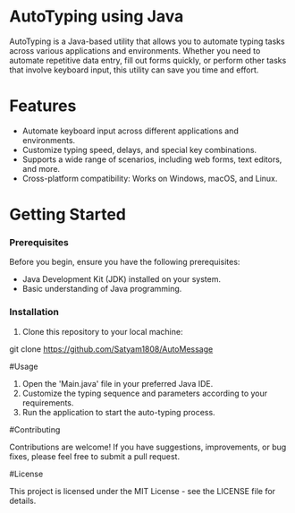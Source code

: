 # AutoTyping using Java
AutoTyping is a Java-based utility that allows you to automate typing tasks across various applications and environments. Whether you need to automate repetitive data entry, fill out forms quickly, or perform other tasks that involve keyboard input, this utility can save you time and effort.
# Features

- Automate keyboard input across different applications and environments.
- Customize typing speed, delays, and special key combinations.
- Supports a wide range of scenarios, including web forms, text editors, and more.
- Cross-platform compatibility: Works on Windows, macOS, and Linux.

# Getting Started

### Prerequisites

Before you begin, ensure you have the following prerequisites:
- Java Development Kit (JDK) installed on your system.
- Basic understanding of Java programming.

### Installation

1. Clone this repository to your local machine:

git clone https://github.com/Satyam1808/AutoMessage

#Usage

1. Open the 'Main.java' file in your preferred Java IDE.  
2. Customize the typing sequence and parameters according to your requirements.  
3. Run the application to start the auto-typing process.

#Contributing

Contributions are welcome! If you have suggestions, improvements, or bug fixes, please feel free to submit a pull request.

#License

This project is licensed under the MIT License - see the LICENSE file for details.
